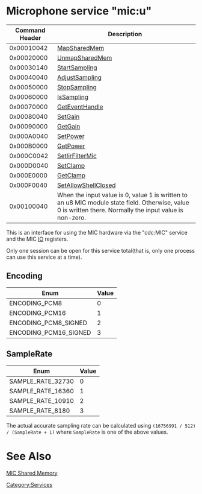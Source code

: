 # Microphone service "mic:u"

| Command Header | Description                                                                                                                                               |
|----------------|-----------------------------------------------------------------------------------------------------------------------------------------------------------|
| 0x00010042     | [MapSharedMem](MIC:MapSharedMem "wikilink")                                                                                                               |
| 0x00020000     | [UnmapSharedMem](MIC:UnmapSharedMem "wikilink")                                                                                                           |
| 0x00030140     | [StartSampling](MICU:StartSampling "wikilink")                                                                                                            |
| 0x00040040     | [AdjustSampling](MICU:AdjustSampling "wikilink")                                                                                                          |
| 0x00050000     | [StopSampling](MICU:StopSampling "wikilink")                                                                                                              |
| 0x00060000     | [IsSampling](MICU:IsSampling "wikilink")                                                                                                                  |
| 0x00070000     | [GetEventHandle](MICU:GetEventHandle "wikilink")                                                                                                          |
| 0x00080040     | [SetGain](MICU:SetGain "wikilink")                                                                                                                        |
| 0x00090000     | [GetGain](MICU:GetGain "wikilink")                                                                                                                        |
| 0x000A0040     | [SetPower](MICU:SetPower "wikilink")                                                                                                                      |
| 0x000B0000     | [GetPower](MICU:GetPower "wikilink")                                                                                                                      |
| 0x000C0042     | [SetIirFilterMic](MICU:SetIirFilterMic "wikilink")                                                                                                        |
| 0x000D0040     | [SetClamp](MICU:SetClamp "wikilink")                                                                                                                      |
| 0x000E0000     | [GetClamp](MICU:GetClamp "wikilink")                                                                                                                      |
| 0x000F0040     | [SetAllowShellClosed](MICU:SetAllowShellClosed "wikilink")                                                                                                |
| 0x00100040     | When the input value is 0, value 1 is written to an u8 MIC module state field. Otherwise, value 0 is written there. Normally the input value is non-zero. |

This is an interface for using the MIC hardware via the "cdc:MIC"
service and the MIC [IO](IO "wikilink") registers.

Only one session can be open for this service total(that is, only one
process can use this service at a time).

## Encoding

| Enum                  | Value |
|-----------------------|-------|
| ENCODING_PCM8         | 0     |
| ENCODING_PCM16        | 1     |
| ENCODING_PCM8_SIGNED  | 2     |
| ENCODING_PCM16_SIGNED | 3     |

## SampleRate

| Enum              | Value |
|-------------------|-------|
| SAMPLE_RATE_32730 | 0     |
| SAMPLE_RATE_16360 | 1     |
| SAMPLE_RATE_10910 | 2     |
| SAMPLE_RATE_8180  | 3     |

The actual accurate sampling rate can be calculated using
`(16756991 / 512) / (SampleRate + 1)` where `SampleRate` is one of the
above values.

# See Also

[MIC Shared Memory](MIC_Shared_Memory "wikilink")

[Category:Services](Category:Services "wikilink")